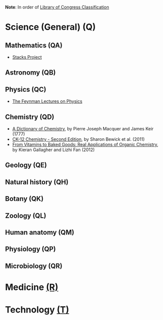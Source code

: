 **Note**: In order of [Library of Congress Classification](http://www.loc.gov/catdir/cpso/lcco/)

# Science (General) (Q)
## Mathematics (QA)
* [Stacks Project](http://stacks.math.columbia.edu/)

## Astronomy (QB)

## Physics (QC)
* [The Feynman Lectures on Physics](http://feynmanlectures.caltech.edu/)


## Chemistry   (QD)
* [A Dictionary of Chemistry](https://unglue.it/work/140195/), by Pierre Joseph Macquer and James Keir (1777)
* [CK-12 Chemistry - Second Edition](https://unglue.it/work/140345/), by Sharon Bewick et al. (2011)
* [From Vitamins to Baked Goods: Real Applications of Organic Chemistry](https://unglue.it/work/145870/), by Kieran Gallagher and Lizhi Fan (2012)


## Geology (QE)

## Natural history (QH)

## Botany (QK)

## Zoology (QL)

## Human anatomy (QM)

## Physiology (QP)

## Microbiology (QR)

# Medicine [(R)](http://www.loc.gov/aba/cataloging/classification/lcco/lcco_r.pdf)

# Technology [(T)](http://www.loc.gov/aba/cataloging/classification/lcco/lcco_t.pdf)
